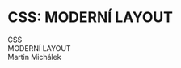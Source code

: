 <div class="patitul" markdown="1">

# CSS: MODERNÍ LAYOUT

<div class="patitul-title">
  <div class="patitul-title-1">CSS</div>
  <div class="patitul-title-2">MODERNÍ LAYOUT</div>
</div>

<div class="patitul-name">
Martin Michálek
</div>

</div>
<!-- .imprint -->
